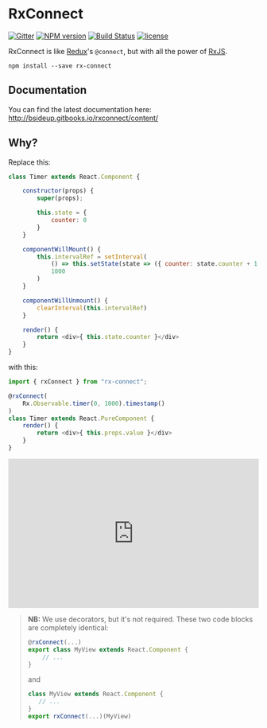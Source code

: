 RxConnect
========
[![Gitter](https://badges.gitter.im/bsideup/rx-connect.svg)](https://gitter.im/bsideup/rx-connect)
[![NPM version](https://img.shields.io/npm/v/rx-connect.svg)](https://npmjs.com/package/rx-connect)
[![Build Status](https://travis-ci.org/bsideup/rx-connect.svg?branch=master)](https://travis-ci.org/bsideup/rx-connect)
[![license](https://img.shields.io/github/license/bsideup/rx-connect.svg?maxAge=2592000)]()

RxConnect is like [Redux](https://github.com/reactjs/redux)'s `@connect`, but with all the power of [RxJS](https://github.com/Reactive-Extensions/RxJS).

```
npm install --save rx-connect
```

<!--remove-->
## Documentation
You can find the latest documentation here: http://bsideup.gitbooks.io/rxconnect/content/
<!--endremove-->

## Why?
Replace this:

```javascript
class Timer extends React.Component {

    constructor(props) {
        super(props);

        this.state = {
            counter: 0
        }
    }

    componentWillMount() {
        this.intervalRef = setInterval(
            () => this.setState(state => ({ counter: state.counter + 1 })),
            1000
        )
    }

    componentWillUnmount() {
        clearInterval(this.intervalRef)
    }

    render() {
        return <div>{ this.state.counter }</div>
    }
}
```

with this:

```javascript
import { rxConnect } from "rx-connect";

@rxConnect(
    Rx.Observable.timer(0, 1000).timestamp()
)
class Timer extends React.PureComponent {
    render() {
        return <div>{ this.props.value }</div>
    }
}
```

<iframe src="https://codesandbox.io/embed/github/bsideup/rx-connect/tree/codesandbox/examples/docs?autoresize=1&hidenavigation=1&initialpath=timer%2Fstep-1&view=preview" style="width:100%; height:300px; border:0; overflow:hidden;" sandbox="allow-modals allow-forms allow-popups allow-scripts allow-same-origin"></iframe>

> **NB:** We use decorators, but it's not required. These two code blocks are completely identical:
>
> ```javascript
> @rxConnect(...)
> export class MyView extends React.Component {
>     // ...
> }
> ```
>
> and
>
>  ```javascript
> class MyView extends React.Component {
>     // ...
> }
> export rxConnect(...)(MyView)
> ```
